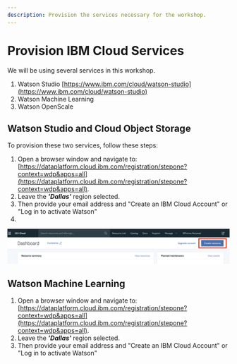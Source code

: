 ```yaml
---
description: Provision the services necessary for the workshop.
---
```


# Provision IBM Cloud Services

We will be using several services in this workshop.   
1. Watson Studio [https://www.ibm.com/cloud/watson-studio](https://www.ibm.com/cloud/watson-studio)   
2. Watson Machine Learning  
3. Watson OpenScale

## Watson Studio and Cloud Object Storage

To provision these two services, follow these steps:

1. Open a browser window and navigate to: [https://dataplatform.cloud.ibm.com/registration/stepone?context=wdp&apps=all](https://dataplatform.cloud.ibm.com/registration/stepone?context=wdp&apps=all). 
2. Leave the _**'Dallas'**_  region selected.
3. Then provide your email address and "Create an IBM Cloud Account" or "Log in to activate Watson"
4. 
![](../.gitbook/assets/screen-shot-2019-10-26-at-10.05.48-pm.png)

## Watson Machine Learning



1. Open a browser window and navigate to: [https://dataplatform.cloud.ibm.com/registration/stepone?context=wdp&apps=all](https://dataplatform.cloud.ibm.com/registration/stepone?context=wdp&apps=all). 
2. Leave the _**'Dallas'**_  region selected.
3. Then provide your email address and "Create an IBM Cloud Account" or "Log in to activate Watson"


